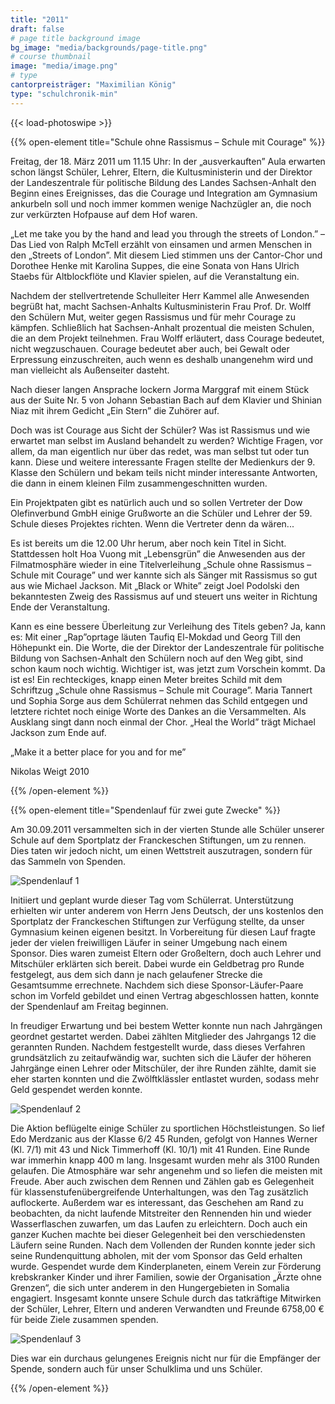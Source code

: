 ```yaml
---
title: "2011"
draft: false
# page title background image
bg_image: "media/backgrounds/page-title.png"
# course thumbnail
image: "media/image.png"
# type
cantorpreisträger: "Maximilian König"
type: "schulchronik-min"
---
```


{{< load-photoswipe >}}

{{% open-element title="Schule ohne Rassismus – Schule mit Courage" %}}

Freitag, der 18. März 2011 um 11.15 Uhr: In der „ausverkauften” Aula erwarten schon längst Schüler, Lehrer, Eltern, die Kultusministerin und der Direktor der Landeszentrale für politische Bildung des Landes Sachsen-Anhalt den Beginn eines Ereignisses, das die Courage und Integration am Gymnasium ankurbeln soll und noch immer kommen wenige Nachzügler an, die noch zur verkürzten Hofpause auf dem Hof waren.

„Let me take you by the hand and lead you through the streets of London.” – Das Lied von Ralph McTell erzählt von einsamen und armen Menschen in den „Streets of London”. Mit diesem Lied stimmen uns der Cantor-Chor und Dorothee Henke mit Karolina Suppes, die eine Sonata von Hans Ulrich Staebs für Altblockflöte und Klavier spielen, auf die Veranstaltung ein.

Nachdem der stellvertretende Schulleiter Herr Kammel alle Anwesenden begrüßt hat, macht Sachsen-Anhalts Kultusministerin Frau Prof. Dr. Wolff den Schülern Mut, weiter gegen Rassismus und für mehr Courage zu kämpfen. Schließlich hat Sachsen-Anhalt prozentual die meisten Schulen, die an dem Projekt teilnehmen. Frau Wolff erläutert, dass Courage bedeutet, nicht wegzuschauen. Courage bedeutet aber auch, bei Gewalt oder Erpressung einzuschreiten, auch wenn es deshalb unangenehm wird und man vielleicht als Außenseiter dasteht.

Nach dieser langen Ansprache lockern Jorma Marggraf mit einem Stück aus der Suite Nr. 5 von Johann Sebastian Bach auf dem Klavier und Shinian Niaz mit ihrem Gedicht „Ein Stern” die Zuhörer auf.

Doch was ist Courage aus Sicht der Schüler? Was ist Rassismus und wie erwartet man selbst im Ausland behandelt zu werden? Wichtige Fragen, vor allem, da man eigentlich nur über das redet, was man selbst tut oder tun kann. Diese und weitere interessante Fragen stellte der Medienkurs der 9. Klasse den Schülern und bekam teils nicht minder interessante Antworten, die dann in einem kleinen Film zusammengeschnitten wurden.

Ein Projektpaten gibt es natürlich auch und so sollen Vertreter der Dow Olefinverbund GmbH einige Grußworte an die Schüler und Lehrer der 59. Schule dieses Projektes richten. Wenn die Vertreter denn da wären...

Es ist bereits um die 12.00 Uhr herum, aber noch kein Titel in Sicht. Stattdessen holt Hoa Vuong mit „Lebensgrün” die Anwesenden aus der Filmatmosphäre wieder in eine Titelverleihung „Schule ohne Rassismus – Schule mit Courage” und wer kannte sich als Sänger mit Rassismus so gut aus wie Michael Jackson. Mit „Black or White” zeigt Joel Podolski den bekanntesten Zweig des Rassismus auf und steuert uns weiter in Richtung Ende der Veranstaltung.

Kann es eine bessere Überleitung zur Verleihung des Titels geben? Ja, kann es: Mit einer „Rap”oprtage läuten Taufiq El-Mokdad und Georg Till den Höhepunkt ein. Die Worte, die der Direktor der Landeszentrale für politische Bildung von Sachsen-Anhalt den Schülern noch auf den Weg gibt, sind schon kaum noch wichtig. Wichtiger ist, was jetzt zum Vorschein kommt. Da ist es! Ein rechteckiges, knapp einen Meter breites Schild mit dem Schriftzug „Schule ohne Rassismus – Schule mit Courage”. Maria Tannert und Sophia Sorge aus dem Schülerrat nehmen das Schild entgegen und letztere richtet noch einige Worte des Dankes an die Versammelten. Als Ausklang singt dann noch einmal der Chor. „Heal the World” trägt Michael Jackson zum Ende auf.

„Make it a better place for you and for me”

Nikolas Weigt 2010

{{% /open-element %}}

{{% open-element title="Spendenlauf für zwei gute Zwecke" %}}

Am 30.09.2011 versammelten sich in der vierten Stunde alle Schüler unserer Schule auf dem Sportplatz der Franckeschen Stiftungen, um zu rennen. Dies taten wir jedoch nicht, um einen Wettstreit auszutragen, sondern für das Sammeln von Spenden.

![Spendenlauf 1](/media/schulchronik/2011/spendenlauf1.png)

Initiiert und geplant wurde dieser Tag vom Schülerrat. Unterstützung erhielten wir unter anderem von Herrn Jens Deutsch, der uns kostenlos den Sportplatz der Franckeschen Stiftungen zur Verfügung stellte, da unser Gymnasium keinen eigenen besitzt. In Vorbereitung für diesen Lauf fragte jeder der vielen freiwilligen Läufer in seiner Umgebung nach einem Sponsor. Dies waren zumeist Eltern oder Großeltern, doch auch Lehrer und Mitschüler erklärten sich bereit. Dabei wurde ein Geldbetrag pro Runde festgelegt, aus dem sich dann je nach gelaufener Strecke die Gesamtsumme errechnete. Nachdem sich diese Sponsor-Läufer-Paare schon im Vorfeld gebildet und einen Vertrag abgeschlossen hatten, konnte der Spendenlauf am Freitag beginnen.

In freudiger Erwartung und bei bestem Wetter konnte nun nach Jahrgängen geordnet gestartet werden. Dabei zählten Mitglieder des Jahrgangs 12 die gerannten Runden. Nachdem festgestellt wurde, dass dieses Verfahren grundsätzlich zu zeitaufwändig war, suchten sich die Läufer der höheren Jahrgänge einen Lehrer oder Mitschüler, der ihre Runden zählte, damit sie eher starten konnten und die Zwölftklässler entlastet wurden, sodass mehr Geld gespendet werden konnte.

![Spendenlauf 2](/media/schulchronik/2011/spendenlauf2.png)

Die Aktion beflügelte einige Schüler zu sportlichen Höchstleistungen. So lief Edo Merdzanic aus der Klasse 6/2 45 Runden, gefolgt von Hannes Werner (Kl. 7/1) mit 43 und Nick Timmerhoff (Kl. 10/1) mit 41 Runden. Eine Runde war immerhin knapp 400 m lang. Insgesamt wurden mehr als 3100 Runden gelaufen.
Die Atmosphäre war sehr angenehm und so liefen die meisten mit Freude. Aber auch zwischen dem Rennen und Zählen gab es Gelegenheit für klassenstufenübergreifende Unterhaltungen, was den Tag zusätzlich auflockerte. Außerdem war es interessant, das Geschehen am Rand zu beobachten, da nicht laufende Mitstreiter den Rennenden hin und wieder Wasserflaschen zuwarfen, um das Laufen zu erleichtern. Doch auch ein ganzer Kuchen machte bei dieser Gelegenheit bei den verschiedensten Läufern seine Runden.
Nach dem Vollenden der Runden konnte jeder sich seine Rundenquittung abholen, mit der vom Sponsor das Geld erhalten wurde. Gespendet wurde dem Kinderplaneten, einem Verein zur Förderung krebskranker Kinder und ihrer Familien, sowie der Organisation „Ärzte ohne Grenzen“, die sich unter anderem in den Hungergebieten in Somalia engagiert. Insgesamt konnte unsere Schule durch das tatkräftige Mitwirken der Schüler, Lehrer, Eltern und anderen Verwandten und Freunde 6758,00 € für beide Ziele zusammen spenden.

![Spendenlauf 3](/media/schulchronik/2011/spendenlauf3.png)


Dies war ein durchaus gelungenes Ereignis nicht nur für die Empfänger der Spende, sondern auch für unser Schulklima und uns Schüler.

{{% /open-element %}}
